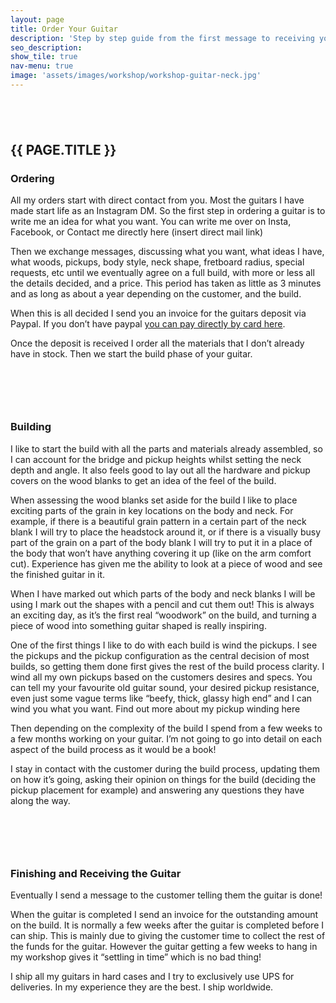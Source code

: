```yaml
---
layout: page
title: Order Your Guitar
description: 'Step by step guide from the first message to receiving your guitar'
seo_description:
show_tile: true
nav-menu: true
image: 'assets/images/workshop/workshop-guitar-neck.jpg'
---
```


<!-- Main -->
<div id="main" class="alt">



<!-- Intro -->
<section>
	<div style="margin-top: 6em" class="inner row">
		<div class="6u 12u$(small)">
			<h2 style="text-transform: uppercase;">{{ page.title }}</h2>
			<h3>Ordering</h3>
			<p>All my orders start with direct contact from you. Most the guitars I have made start life as an Instagram DM. So the first step in ordering a guitar is to write me an idea for what you want. You can write me over on Insta, Facebook, or Contact me directly here (insert direct mail link)</p>
			<p>Then we exchange messages, discussing what you want, what ideas I have, what woods, pickups, body style, neck shape, fretboard radius, special requests, etc until we eventually agree on a full build, with more or less all the details decided, and a price. This period has taken as little as 3 minutes and as long as about a year depending on the customer, and the build.</p>
			<p>When this is all decided I send you an invoice for the guitars deposit via Paypal. If you don’t have paypal <a href="{{ "/pay" | relative_url }}">you can pay directly by card here</a>.</p>
			<p>Once the deposit is received I order all the materials that I don’t already have in stock. Then we start the build phase of your guitar.</p>
		</div>
		<div class="6u$ 12u$(small)">
			<div class="12u$">
				<span class="image fit"><img src="../assets/images/workshop/workshop-necks.jpg" alt=""></span>
			</div>
			<div class="12u$">
				<span class="image fit"><img src="../assets/images/workshop/workshop-guitar-neck.jpg" alt=""></span>
			</div>
		</div>
	</div>
	<div style="margin-top: 6em" class="inner row">
		<div class="6u 12u$(small)">
			<h3>Building</h3>
			<p>I like to start the build with all the parts and materials already assembled, so I can account for the bridge and pickup heights whilst setting the neck depth and angle. It also feels good to lay out all the hardware and pickup covers on the wood blanks to get an idea of the feel of the build.</p>
			<p>When assessing the wood blanks set aside for the build I like to place exciting parts of the grain in key locations on the body and neck. For example, if there is a beautiful grain pattern in a certain part of the neck blank I will try to place the headstock around it, or if there is a visually busy part of the grain on a part of the body blank I will try to put it in a place of the body that won’t have anything covering it up (like on the arm comfort cut). Experience has given me the ability to look at a piece of wood and see the finished guitar in it.</p>
			<p>When I have marked out which parts of the body and neck blanks I will be using I mark out the shapes with a pencil and cut them out! This is always an exciting day, as it’s the first real “woodwork” on the build, and turning a piece of wood into something guitar shaped is really inspiring.</p>
			<p>One of the first things I like to do with each build is wind the pickups. I see the pickups and the pickup configuration as the central decision of most builds, so getting them done first gives the rest of the build process clarity. I wind all my own pickups based on the customers desires and specs. You can tell my your favourite old guitar sound, your desired pickup resistance, even just some vague terms like “beefy, thick, glassy high end” and I can wind you what you want. Find out more about my pickup winding here </p>
			<p>Then depending on the complexity of the build I spend from a few weeks to a few months working on your guitar. I’m not going to go into detail on each aspect of the build process as it would be a book!</p>
			<p>I stay in contact with the customer during the build process, updating them on how it’s going, asking their opinion on things for the build (deciding the pickup placement for example) and answering any questions they have along the way.</p>
		</div>
		<div class="6u$ 12u$(small)">
			<div class="12u$">
				<span class="image fit"><img src="../assets/images/misc/guitar-carve.jpg" alt=""></span>
			</div>
			<div class="12u$">
				<span class="image fit"><img src="../assets/images/misc/guitar-neck-carve.jpg" alt=""></span>
			</div>
		</div>
	</div>
	<div style="margin-top: 6em" class="inner row">
		<div class="6u 12u$(small)">
			<h3>Finishing and Receiving the Guitar</h3>
			<p>Eventually I send a message to the customer telling them the guitar is done!</p>
			<p>When the guitar is completed I send an invoice for the outstanding amount on the build. It is normally a few weeks after the guitar is completed before I can ship. This is mainly due to giving the customer time to collect the rest of the funds for the guitar. However the guitar getting a few weeks to hang in my workshop gives it “settling in time” which is no bad thing!</p>
			<p>I ship all my guitars in hard cases and I try to exclusively use UPS for deliveries. In my experience they are the best. I ship worldwide.</p>
		</div>
		<div class="6u$ 12u$(small)">
			<div class="12u$">
				<span class="image fit"><img src="../assets/images/pickups/pickups-dark.jpg" alt=""></span>
			</div>
		</div>
	</div>
</section>
</div>

